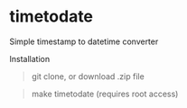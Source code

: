 # timetodate
Simple timestamp to datetime converter

Installation
> git clone, or download .zip file

> make timetodate (requires root access)
